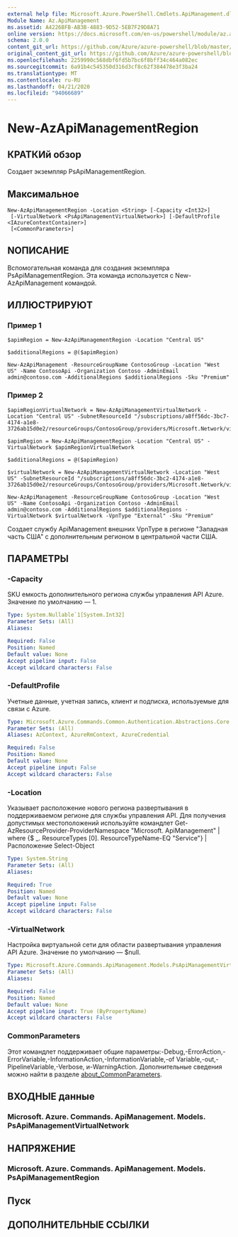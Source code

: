 ```yaml
---
external help file: Microsoft.Azure.PowerShell.Cmdlets.ApiManagement.dll-Help.xml
Module Name: Az.ApiManagement
ms.assetid: A4226BFB-AB3B-4883-9D52-5EB7F29D8A71
online version: https://docs.microsoft.com/en-us/powershell/module/az.apimanagement/new-azapimanagementregion
schema: 2.0.0
content_git_url: https://github.com/Azure/azure-powershell/blob/master/src/ApiManagement/ApiManagement/help/New-AzApiManagementRegion.md
original_content_git_url: https://github.com/Azure/azure-powershell/blob/master/src/ApiManagement/ApiManagement/help/New-AzApiManagementRegion.md
ms.openlocfilehash: 2259990c568dbf6fd5b7bc6f8bff34c464a082ec
ms.sourcegitcommit: 6a91b4c545350d316d3cf8c62f384478e3f3ba24
ms.translationtype: MT
ms.contentlocale: ru-RU
ms.lasthandoff: 04/21/2020
ms.locfileid: "94066689"
---
```

# New-AzApiManagementRegion

## КРАТКИй обзор
Создает экземпляр PsApiManagementRegion.

## Максимальное

```
New-AzApiManagementRegion -Location <String> [-Capacity <Int32>]
 [-VirtualNetwork <PsApiManagementVirtualNetwork>] [-DefaultProfile <IAzureContextContainer>]
 [<CommonParameters>]
```

## NОПИСАНИЕ
Вспомогательная команда для создания экземпляра PsApiManagementRegion.
Эта команда используется с New-AzApiManagement командой.

## ИЛЛЮСТРИРУЮТ

### Пример 1
```
$apimRegion = New-AzApiManagementRegion -Location "Central US" 

$additionalRegions = @($apimRegion)

New-AzApiManagement -ResourceGroupName ContosoGroup -Location "West US" -Name ContosoApi -Organization Contoso -AdminEmail admin@contoso.com -AdditionalRegions $additionalRegions -Sku "Premium"
```

### Пример 2
```
$apimRegionVirtualNetwork = New-AzApiManagementVirtualNetwork -Location "Central US" -SubnetResourceId "/subscriptions/a8ff56dc-3bc7-4174-a1e8-3726ab15d0e2/resourceGroups/ContosoGroup/providers/Microsoft.Network/virtualNetworks/centralusvirtualNetwork/subnets/backendSubnet"

$apimRegion = New-AzApiManagementRegion -Location "Central US" -VirtualNetwork $apimRegionVirtualNetwork 

$additionalRegions = @($apimRegion)

$virtualNetwork = New-AzApiManagementVirtualNetwork -Location "West US" -SubnetResourceId "/subscriptions/a8ff56dc-3bc2-4174-a1e8-3726ab15d0e2/resourceGroups/ContosoGroup/providers/Microsoft.Network/virtualNetworks/westUsVirtualNetwork/subnets/backendSubnet"

New-AzApiManagement -ResourceGroupName ContosoGroup -Location "West US" -Name ContosoApi -Organization Contoso -AdminEmail admin@contoso.com -AdditionalRegions $additionalRegions -VirtualNetwork $virtualNetwork -VpnType "External" -Sku "Premium"
```

Создает службу ApiManagement внешних VpnType в регионе "Западная часть США" с дополнительным регионом в центральной части США.

## ПАРАМЕТРЫ

### -Capacity
SKU емкость дополнительного региона службы управления API Azure.
Значение по умолчанию — 1.

```yaml
Type: System.Nullable`1[System.Int32]
Parameter Sets: (All)
Aliases:

Required: False
Position: Named
Default value: None
Accept pipeline input: False
Accept wildcard characters: False
```

### -DefaultProfile
Учетные данные, учетная запись, клиент и подписка, используемые для связи с Azure.

```yaml
Type: Microsoft.Azure.Commands.Common.Authentication.Abstractions.Core.IAzureContextContainer
Parameter Sets: (All)
Aliases: AzContext, AzureRmContext, AzureCredential

Required: False
Position: Named
Default value: None
Accept pipeline input: False
Accept wildcard characters: False
```

### -Location
Указывает расположение нового региона развертывания в поддерживаемом регионе для службы управления API.
Для получения допустимых местоположений используйте командлет Get-AzResourceProvider-ProviderNamespace "Microsoft. ApiManagement" | where {$ _. ResourceTypes [0]. ResourceTypeName-EQ "Service"} | Расположение Select-Object

```yaml
Type: System.String
Parameter Sets: (All)
Aliases:

Required: True
Position: Named
Default value: None
Accept pipeline input: False
Accept wildcard characters: False
```

### -VirtualNetwork
Настройка виртуальной сети для области развертывания управления API Azure.
Значение по умолчанию — $null.

```yaml
Type: Microsoft.Azure.Commands.ApiManagement.Models.PsApiManagementVirtualNetwork
Parameter Sets: (All)
Aliases:

Required: False
Position: Named
Default value: None
Accept pipeline input: True (ByPropertyName)
Accept wildcard characters: False
```

### CommonParameters
Этот командлет поддерживает общие параметры:-Debug,-ErrorAction,-ErrorVariable,-InformationAction,-InformationVariable,-of Variable,-out,-PipelineVariable,-Verbose, и-WarningAction. Дополнительные сведения можно найти в разделе [about_CommonParameters](http://go.microsoft.com/fwlink/?LinkID=113216).

## ВХОДНЫЕ данные

### Microsoft. Azure. Commands. ApiManagement. Models. PsApiManagementVirtualNetwork

## НАПРЯЖЕНИЕ

### Microsoft. Azure. Commands. ApiManagement. Models. PsApiManagementRegion

## Пуск

## ДОПОЛНИТЕЛЬНЫЕ ССЫЛКИ

